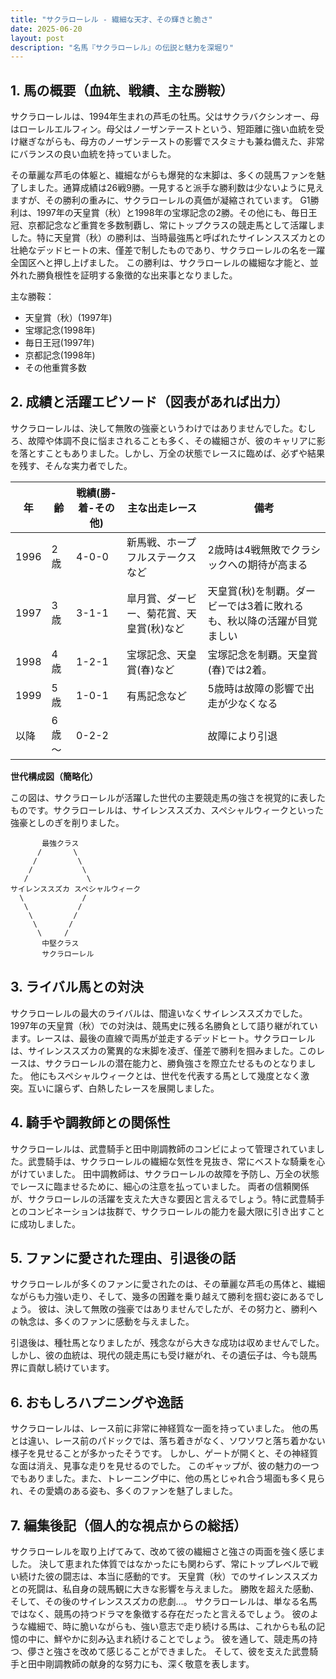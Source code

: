 ```yaml
---
title: "サクラローレル - 繊細な天才、その輝きと脆さ"
date: 2025-06-20
layout: post
description: "名馬『サクラローレル』の伝説と魅力を深堀り"
---
```


## 1. 馬の概要（血統、戦績、主な勝鞍）

サクラローレルは、1994年生まれの芦毛の牡馬。父はサクラバクシンオー、母はローレルエルフィン。母父はノーザンテーストという、短距離に強い血統を受け継ぎながらも、母方のノーザンテーストの影響でスタミナも兼ね備えた、非常にバランスの良い血統を持っていました。  

その華麗な芦毛の体躯と、繊細ながらも爆発的な末脚は、多くの競馬ファンを魅了しました。通算成績は26戦9勝。一見すると派手な勝利数は少ないように見えますが、その勝利の重みに、サクラローレルの真価が凝縮されています。  G1勝利は、1997年の天皇賞（秋）と1998年の宝塚記念の2勝。その他にも、毎日王冠、京都記念など重賞を多数制覇し、常にトップクラスの競走馬として活躍しました。特に天皇賞（秋）の勝利は、当時最強馬と呼ばれたサイレンススズカとの壮絶なデッドヒートの末、僅差で制したものであり、サクラローレルの名を一躍全国区へと押し上げました。  この勝利は、サクラローレルの繊細な才能と、並外れた勝負根性を証明する象徴的な出来事となりました。

主な勝鞍：

* 天皇賞（秋）(1997年)
* 宝塚記念(1998年)
* 毎日王冠(1997年)
* 京都記念(1998年)
* その他重賞多数


## 2. 成績と活躍エピソード（図表があれば出力）

サクラローレルは、決して無敗の強豪というわけではありませんでした。むしろ、故障や体調不良に悩まされることも多く、その繊細さが、彼のキャリアに影を落とすこともありました。しかし、万全の状態でレースに臨めば、必ずや結果を残す、そんな実力者でした。

| 年 | 齢 | 戦績(勝-着-その他) | 主な出走レース | 備考 |
|---|---|---|---|---|
| 1996 | 2歳 | 4-0-0 | 新馬戦、ホープフルステークスなど | 2歳時は4戦無敗でクラシックへの期待が高まる |
| 1997 | 3歳 | 3-1-1 | 皐月賞、ダービー、菊花賞、天皇賞(秋)など | 天皇賞(秋)を制覇。ダービーでは3着に敗れるも、秋以降の活躍が目覚ましい |
| 1998 | 4歳 | 1-2-1 | 宝塚記念、天皇賞(春)など | 宝塚記念を制覇。天皇賞(春)では2着。 |
| 1999 | 5歳 | 1-0-1 | 有馬記念など | 5歳時は故障の影響で出走が少なくなる |
| 以降 | 6歳～ | 0-2-2 |  | 故障により引退 |


**世代構成図（簡略化）**

この図は、サクラローレルが活躍した世代の主要競走馬の強さを視覚的に表したものです。サクラローレルは、サイレンススズカ、スペシャルウィークといった強豪としのぎを削りました。

```
       最強クラス
      /       \
     /         \
    /           \
   /             \
サイレンススズカ スペシャルウィーク
  \             /
   \           /
    \         /
     \       /
      \     /
       中堅クラス
       サクラローレル
```


## 3. ライバル馬との対決

サクラローレルの最大のライバルは、間違いなくサイレンススズカでした。1997年の天皇賞（秋）での対決は、競馬史に残る名勝負として語り継がれています。レースは、最後の直線で両馬が並走するデッドヒート。サクラローレルは、サイレンススズカの驚異的な末脚を凌ぎ、僅差で勝利を掴みました。このレースは、サクラローレルの潜在能力と、勝負強さを際立たせるものとなりました。  他にもスペシャルウィークとは、世代を代表する馬として幾度となく激突。互いに譲らず、白熱したレースを展開しました。


## 4. 騎手や調教師との関係性

サクラローレルは、武豊騎手と田中剛調教師のコンビによって管理されていました。武豊騎手は、サクラローレルの繊細な気性を見抜き、常にベストな騎乗を心がけていました。  田中調教師は、サクラローレルの故障を予防し、万全の状態でレースに臨ませるために、細心の注意を払っていました。  両者の信頼関係が、サクラローレルの活躍を支えた大きな要因と言えるでしょう。特に武豊騎手とのコンビネーションは抜群で、サクラローレルの能力を最大限に引き出すことに成功しました。


## 5. ファンに愛された理由、引退後の話

サクラローレルが多くのファンに愛されたのは、その華麗な芦毛の馬体と、繊細ながらも力強い走り、そして、幾多の困難を乗り越えて勝利を掴む姿にあるでしょう。  彼は、決して無敗の強豪ではありませんでしたが、その努力と、勝利への執念は、多くのファンに感動を与えました。

引退後は、種牡馬となりましたが、残念ながら大きな成功は収めませんでした。  しかし、彼の血統は、現代の競走馬にも受け継がれ、その遺伝子は、今も競馬界に貢献し続けています。


## 6. おもしろハプニングや逸話

サクラローレルは、レース前に非常に神経質な一面を持っていました。  他の馬とは違い、レース前のパドックでは、落ち着きがなく、ソワソワと落ち着かない様子を見せることが多かったそうです。  しかし、ゲートが開くと、その神経質な面は消え、見事な走りを見せるのでした。  このギャップが、彼の魅力の一つでもありました。また、トレーニング中に、他の馬とじゃれ合う場面も多く見られ、その愛嬌のある姿も、多くのファンを魅了しました。


## 7. 編集後記（個人的な視点からの総括）

サクラローレルを取り上げてみて、改めて彼の繊細さと強さの両面を強く感じました。  決して恵まれた体質ではなかったにも関わらず、常にトップレベルで戦い続けた彼の闘志は、本当に感動的です。  天皇賞（秋）でのサイレンススズカとの死闘は、私自身の競馬観に大きな影響を与えました。  勝敗を超えた感動、そして、その後のサイレンススズカの悲劇…。  サクラローレルは、単なる名馬ではなく、競馬の持つドラマを象徴する存在だったと言えるでしょう。  彼のような繊細で、時に脆いながらも、強い意志で走り続ける馬は、これからも私の記憶の中に、鮮やかに刻み込まれ続けることでしょう。  彼を通して、競走馬の持つ、儚さと強さを改めて感じることができました。  そして、彼を支えた武豊騎手と田中剛調教師の献身的な努力にも、深く敬意を表します。
